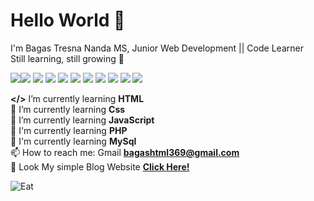
# Hello World 👋

I'm Bagas Tresna Nanda MS, Junior Web Development || Code Learner  
Still learning, still growing 🚀


<!--
**BagasHtml/BagasHtml** is a ✨ _special_ ✨ repository because its `README.md` (this file) appears on your GitHub profile.

Here are some ideas to get you started:

- 🔭 I’m currently working on ...
- 🌱 I’m currently learning ...
- 👯 I’m looking to collaborate on ...
- 🤔 I’m looking for help with ...
- 💬 Ask me about ...
- 📫 How to reach me: ...
- 😄 Pronouns: ...
- ⚡ Fun fact: ...
--> 

<img src="https://img.shields.io/badge/ChatGPT-74aa9c?style=for-the-badge&logo=openai&logoColor=white" /><img src="https://img.shields.io/badge/ChatGPT-74aa9c?style=for-the-badge&logo=openai&logoColor=white" />
<img src="https://img.shields.io/badge/MariaDB-003545?style=for-the-badge&logo=mariadb&logoColor=white" />
<img src="https://img.shields.io/badge/Bootstrap-563D7C?style=for-the-badge&logo=bootstrap&logoColor=white" />
<img src="https://img.shields.io/badge/Xampp-F37623?style=for-the-badge&logo=xampp&logoColor=white" />
<img src="	https://img.shields.io/badge/HTML5-E34F26?style=for-the-badge&logo=html5&logoColor=white" />
<img src="https://img.shields.io/badge/JavaScript-323330?style=for-the-badge&logo=javascript&logoColor=F7DF1E" />
<img src="https://img.shields.io/badge/CSS3-1572B6?style=for-the-badge&logo=css3&logoColor=white" />
<img src="https://img.shields.io/badge/PHP-777BB4?style=for-the-badge&logo=php&logoColor=white" />
<img src="https://img.shields.io/badge/PHP-777BB4?style=for-the-badge&logo=php&logoColor=white" />
<img src="	https://img.shields.io/badge/Windows_11-0078d4?style=for-the-badge&logo=windows-11&logoColor=white" />

**</>** I’m currently learning **HTML** <br>
🌱 I’m currently learning **Css** <br>
🌱 I’m currently learning **JavaScript** <br>
🌱 I'm currently learning **PHP** <br>
🌱 I'm currently learning **MySql** <br>
📫 How to reach me: Gmail **bagashtml369@gmail.com** <br>
🚀 Look My simple Blog Website [**Click Here!**](https://blog-bagas2.vercel.app/)

![Eat](https://media1.tenor.com/m/59bz1I8P-80AAAAC/%E9%AD%94%E9%83%BD%E7%B2%BE%E5%85%B5%E7%9A%84%E5%A5%B4%E9%9A%B8-mazu-seihei-no-sureibu.gif)
